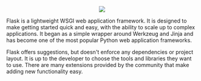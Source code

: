 <p align="center"><img src="https://www.google.com/url?sa=i&source=images&cd=&ved=2ahUKEwi1kPKC69viAhVp6nMBHafuDjEQjRx6BAgBEAU&url=https%3A%2F%2Frealpython.com%2Fpython-web-applications-with-flask-part-i%2F&psig=AOvVaw1wcaj6XYSSr56aDzzMOV9P&ust=1560150278526158"></p>

Flask is a lightweight WSGI web application framework. It is designed to make getting started quick and easy, with the ability to scale up to complex applications. It began as a simple wrapper around Werkzeug and Jinja and has become one of the most popular Python web application frameworks.

Flask offers suggestions, but doesn't enforce any dependencies or project layout. It is up to the developer to choose the tools and libraries they want to use. There are many extensions provided by the community that make adding new functionality easy.
